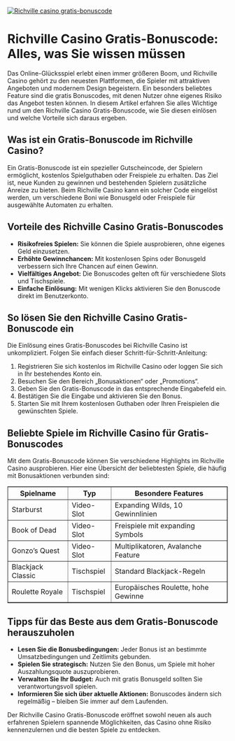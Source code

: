 [![Richville casino gratis-bonuscode](https://123-caf.pages.dev/gitsignup.png)](https://vrmoo.ru/Bt82HjjY)

<h1>Richville Casino Gratis-Bonuscode: Alles, was Sie wissen müssen</h1>  <p>Das Online-Glücksspiel erlebt einen immer größeren Boom, und Richville Casino gehört zu den neuesten Plattformen, die Spieler mit attraktiven Angeboten und modernem Design begeistern. Ein besonders beliebtes Feature sind die gratis Bonuscodes, mit denen Nutzer ohne eigenes Risiko das Angebot testen können. In diesem Artikel erfahren Sie alles Wichtige rund um den Richville Casino Gratis-Bonuscode, wie Sie diesen einlösen und welche Vorteile sich daraus ergeben.</p>  <h2>Was ist ein Gratis-Bonuscode im Richville Casino?</h2>  <p>Ein Gratis-Bonuscode ist ein spezieller Gutscheincode, der Spielern ermöglicht, kostenlos Spielguthaben oder Freispiele zu erhalten. Das Ziel ist, neue Kunden zu gewinnen und bestehenden Spielern zusätzliche Anreize zu bieten. Beim Richville Casino kann ein solcher Code eingelöst werden, um verschiedene Boni wie Bonusgeld oder Freispiele für ausgewählte Automaten zu erhalten.</p>  <h2>Vorteile des Richville Casino Gratis-Bonuscodes</h2>  <ul>   <li><strong>Risikofreies Spielen:</strong> Sie können die Spiele ausprobieren, ohne eigenes Geld einzusetzen.</li>   <li><strong>Erhöhte Gewinnchancen:</strong> Mit kostenlosen Spins oder Bonusgeld verbessern sich Ihre Chancen auf einen Gewinn.</li>   <li><strong>Vielfältiges Angebot:</strong> Die Bonuscodes gelten oft für verschiedene Slots und Tischspiele.</li>   <li><strong>Einfache Einlösung:</strong> Mit wenigen Klicks aktivieren Sie den Bonuscode direkt im Benutzerkonto.</li> </ul>  <h2>So lösen Sie den Richville Casino Gratis-Bonuscode ein</h2>  <p>Die Einlösung eines Gratis-Bonuscodes bei Richville Casino ist unkompliziert. Folgen Sie einfach dieser Schritt-für-Schritt-Anleitung:</p>  <ol>   <li>Registrieren Sie sich kostenlos im Richville Casino oder loggen Sie sich in Ihr bestehendes Konto ein.</li>   <li>Besuchen Sie den Bereich „Bonusaktionen“ oder „Promotions“.</li>   <li>Geben Sie den Gratis-Bonuscode in das entsprechende Eingabefeld ein.</li>   <li>Bestätigen Sie die Eingabe und aktivieren Sie den Bonus.</li>   <li>Starten Sie mit Ihrem kostenlosen Guthaben oder Ihren Freispielen die gewünschten Spiele.</li> </ol>  <h2>Beliebte Spiele im Richville Casino für Gratis-Bonuscodes</h2>  <p>Mit dem Gratis-Bonuscode können Sie verschiedene Highlights im Richville Casino ausprobieren. Hier eine Übersicht der beliebtesten Spiele, die häufig mit Bonusaktionen verbunden sind:</p>  <table border="1" cellpadding="8" cellspacing="0">   <thead>     <tr>       <th>Spielname</th>       <th>Typ</th>       <th>Besondere Features</th>     </tr>   </thead>   <tbody>     <tr>       <td>Starburst</td>       <td>Video-Slot</td>       <td>Expanding Wilds, 10 Gewinnlinien</td>     </tr>     <tr>       <td>Book of Dead</td>       <td>Video-Slot</td>       <td>Freispiele mit expanding Symbols</td>     </tr>     <tr>       <td>Gonzo’s Quest</td>       <td>Video-Slot</td>       <td>Multiplikatoren, Avalanche Feature</td>     </tr>     <tr>       <td>Blackjack Classic</td>       <td>Tischspiel</td>       <td>Standard Blackjack-Regeln</td>     </tr>     <tr>       <td>Roulette Royale</td>       <td>Tischspiel</td>       <td>Europäisches Roulette, hohe Gewinne</td>     </tr>   </tbody> </table>  <h2>Tipps für das Beste aus dem Gratis-Bonuscode herauszuholen</h2>  <ul>   <li><strong>Lesen Sie die Bonusbedingungen:</strong> Jeder Bonus ist an bestimmte Umsatzbedingungen und Zeitlimits gebunden.</li>   <li><strong>Spielen Sie strategisch:</strong> Nutzen Sie den Bonus, um Spiele mit hoher Auszahlungsquote auszuprobieren.</li>   <li><strong>Verwalten Sie Ihr Budget:</strong> Auch mit gratis Bonusgeld sollten Sie verantwortungsvoll spielen.</li>   <li><strong>Informieren Sie sich über aktuelle Aktionen:</strong> Bonuscodes ändern sich regelmäßig – bleiben Sie immer auf dem Laufenden.</li> </ul>  <p>Der Richville Casino Gratis-Bonuscode eröffnet sowohl neuen als auch erfahrenen Spielern spannende Möglichkeiten, das Casino ohne Risiko kennenzulernen und die besten Spiele zu entdecken.</p>
